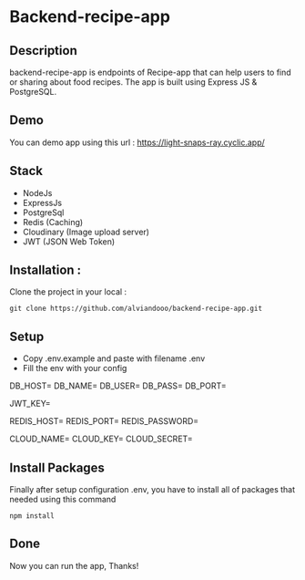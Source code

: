 # Backend-recipe-app

## Description

backend-recipe-app is endpoints of Recipe-app that can help users to find or sharing about food recipes. The app is built using Express JS & PostgreSQL.

## Demo

You can demo app using this url : https://light-snaps-ray.cyclic.app/

## Stack

- NodeJs
- ExpressJs
- PostgreSql
- Redis (Caching)
- Cloudinary (Image upload server)
- JWT (JSON Web Token)

## Installation :

Clone the project in your local :

    git clone https://github.com/alviandooo/backend-recipe-app.git

## Setup

- Copy .env.example and paste with filename .env
- Fill the env with your config

DB_HOST=
DB_NAME=
DB_USER=
DB_PASS=
DB_PORT=

JWT_KEY=

REDIS_HOST=
REDIS_PORT=
REDIS_PASSWORD=

CLOUD_NAME=
CLOUD_KEY=
CLOUD_SECRET=

## Install Packages

Finally after setup configuration .env, you have to install all of packages that needed using this command

    npm install

## Done

Now you can run the app, Thanks!
